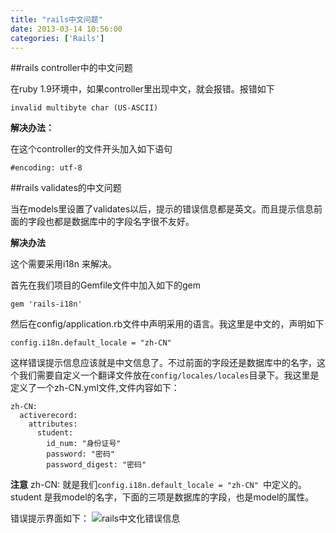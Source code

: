 ```yaml
---
title: "rails中文问题"
date: 2013-03-14 10:56:00
categories: ['Rails']
---
```

##rails controller中的中文问题

在ruby 1.9环境中，如果controller里出现中文，就会报错。报错如下

```
invalid multibyte char (US-ASCII)
```

**解决办法：**

在这个controller的文件开头加入如下语句

```
#encoding: utf-8
```

##rails validates的中文问题

<!--more-->
当在models里设置了validates以后，提示的错误信息都是英文。而且提示信息前面的字段也都是数据库中的字段名字很不友好。

**解决办法**

这个需要采用i18n 来解决。

首先在我们项目的Gemfile文件中加入如下的gem

```
gem 'rails-i18n'
```

然后在config/application.rb文件中声明采用的语言。我这里是中文的，声明如下

```
config.i18n.default_locale = "zh-CN"
```
这样错误提示信息应该就是中文信息了。不过前面的字段还是数据库中的名字，这个我们需要自定义一个翻译文件放在`config/locales/locales`目录下。我这里是定义了一个zh-CN.yml文件,文件内容如下：

```
zh-CN:
  activerecord:
    attributes:
      student:
        id_num: "身份证号"
        password: "密码"
        password_digest: "密码"
```

**注意** zh-CN: 就是我们`config.i18n.default_locale = "zh-CN" `中定义的。 student 是我model的名字，下面的三项是数据库的字段，也是model的属性。

错误提示界面如下：
![rails中文化错误信息](http://farm9.staticflickr.com/8505/8555747473_f908011335.jpg)

